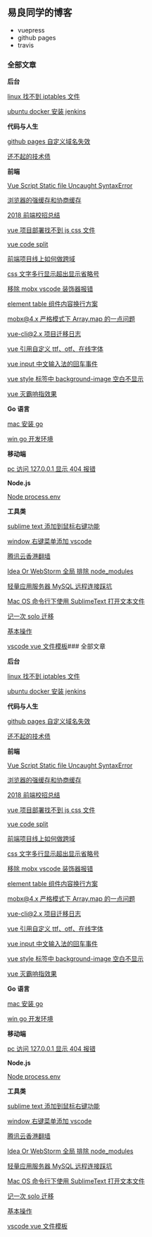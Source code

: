 ## 易良同学的博客

- vuepress
- github pages
- travis

### 全部文章

**后台**

[linux 找不到 iptables 文件](docs/back-end/linux-iptables.md)

[ubuntu docker 安装 jenkins](docs/back-end/ubuntu-docker-jenkins.md)

**代码与人生**

[github pages 自定义域名失效](docs/code-and-life/cname-forget.md)

[还不起的技术债](docs/code-and-life/technical-debt.md)

**前端**

[Vue Script Static file Uncaught SyntaxError](docs/front-end/Vue-Script-Static-file-Uncaught-SyntaxError.md)

[浏览器的强缓存和协商缓存](docs/front-end/browser-cache.md)

[2018 前端校招总结](docs/front-end/campus-recruitment.md)

[vue 项目部署找不到 js css 文件](docs/front-end/can-not-find-js-or-css-files-of-nginx.md)

[vue code split](docs/front-end/code-split.md)

[前端项目线上如何做跨域](docs/front-end/common-use-to-cross-domain-for-fe.md)

[css 文字多行显示超出显示省略号](docs/front-end/css-show-ellipsis-when-multi-line.md)

[移除 mobx vscode 装饰器报错](docs/front-end/decorator-error.md)

[element table 组件内容换行方案](docs/front-end/element-table-content-newline.md)

[mobx@4.x 严格模式下 Array.map 的一点问题](docs/front-end/mobx@4.x-Array.map-in-strict.md)

[vue-cli@2.x 项目迁移日志](docs/front-end/vue-cli@2.x-upgrade.md)

[vue 引用自定义 ttf、otf、在线字体](docs/front-end/vue-import-ttf-font.md)

[vue input 中文输入法的回车事件](docs/front-end/vue-input-enter-event-in-chinese-method.md)

[vue style 标签中 background-image 空白不显示](docs/front-end/vue-style-background-image-blank.md)

[vue 灭霸响指效果](docs/front-end/vue-thanos-snap.md)

**Go 语言**

[mac 安装 go](docs/go/environment-setup-for-mac-develper.md)

[win go 开发环境](docs/go/environment-setup-for-win-develper.md)

**移动端**

[pc 访问 127.0.0.1 显示 404 报错](docs/ios-and-android/127.0.0.1-404.md)

**Node.js**

[Node process.env](docs/node/process-env.md)

**工具类**

[sublime text 添加到鼠标右键功能](docs/tools/add-subline-into-right-hand-menu.md)

[window 右键菜单添加 vscode](docs/tools/add-vscode-into-right-hand-menu.md)

[腾讯云香港翻墙](docs/tools/fanqiang.md)

[Idea Or WebStorm 全局 排除 node_modules](docs/tools/jetbrains-exclude-node_modules.md)

[轻量应用服务器 MySQL 远程连接踩坑](docs/tools/light-cvm.md)

[Mac OS 命令行下使用 SublimeText 打开文本文件](docs/tools/mac-install-sublime.md)

[记一次 solo 迁移](docs/tools/solo-migration.md)

[基本操作](docs/tools/vim.md)

[vscode vue 文件模板](docs/tools/vscode-vue-file-template.md)### 全部文章 
 
**后台** 
 
[linux 找不到 iptables 文件](docs/back-end/linux-iptables.md) 
 
[ubuntu docker 安装 jenkins](docs/back-end/ubuntu-docker-jenkins.md) 
 
**代码与人生** 
 
[github pages 自定义域名失效](docs/code-and-life/cname-forget.md) 
 
[还不起的技术债](docs/code-and-life/technical-debt.md) 
 
**前端** 
 
[Vue Script Static file Uncaught SyntaxError](docs/front-end/Vue-Script-Static-file-Uncaught-SyntaxError.md) 
 
[浏览器的强缓存和协商缓存](docs/front-end/browser-cache.md) 
 
[2018 前端校招总结](docs/front-end/campus-recruitment.md) 
 
[vue 项目部署找不到 js css 文件](docs/front-end/can-not-find-js-or-css-files-of-nginx.md) 
 
[vue code split](docs/front-end/code-split.md) 
 
[前端项目线上如何做跨域](docs/front-end/common-use-to-cross-domain-for-fe.md) 
 
[css 文字多行显示超出显示省略号](docs/front-end/css-show-ellipsis-when-multi-line.md) 
 
[移除 mobx vscode 装饰器报错](docs/front-end/decorator-error.md) 
 
[element table 组件内容换行方案](docs/front-end/element-table-content-newline.md) 
 
[mobx@4.x 严格模式下 Array.map 的一点问题](docs/front-end/mobx@4.x-Array.map-in-strict.md) 
 
[vue-cli@2.x 项目迁移日志](docs/front-end/vue-cli@2.x-upgrade.md) 
 
[vue 引用自定义 ttf、otf、在线字体](docs/front-end/vue-import-ttf-font.md) 
 
[vue input 中文输入法的回车事件](docs/front-end/vue-input-enter-event-in-chinese-method.md) 
 
[vue style 标签中 background-image 空白不显示](docs/front-end/vue-style-background-image-blank.md) 
 
[vue 灭霸响指效果](docs/front-end/vue-thanos-snap.md) 
 
**Go 语言** 
 
[mac 安装 go](docs/go/environment-setup-for-mac-develper.md) 
 
[win go 开发环境](docs/go/environment-setup-for-win-develper.md) 
 
**移动端** 
 
[pc 访问 127.0.0.1 显示 404 报错](docs/ios-and-android/127.0.0.1-404.md) 
 
**Node.js** 
 
[Node process.env](docs/node/process-env.md) 
 
**工具类** 
 
[sublime text 添加到鼠标右键功能](docs/tools/add-subline-into-right-hand-menu.md) 
 
[window 右键菜单添加 vscode](docs/tools/add-vscode-into-right-hand-menu.md) 
 
[腾讯云香港翻墙](docs/tools/fanqiang.md) 
 
[Idea Or WebStorm 全局 排除 node_modules](docs/tools/jetbrains-exclude-node_modules.md) 
 
[轻量应用服务器 MySQL 远程连接踩坑](docs/tools/light-cvm.md) 
 
[Mac OS 命令行下使用 SublimeText 打开文本文件](docs/tools/mac-install-sublime.md) 
 
[记一次 solo 迁移](docs/tools/solo-migration.md) 
 
[基本操作](docs/tools/vim.md) 
 
[vscode vue 文件模板](docs/tools/vscode-vue-file-template.md) 
 
